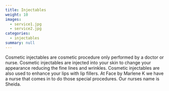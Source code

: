 ```yaml
---
title: Injectables
weight: 10
images:
  - service1.jpg
  - service2.jpg
categories:
  - injectables
summary: null
---
```

Cosmetic injectables are cosmetic procedure only performed by a doctor or nurse. Cosmetic injectables are injected into your skin to change your appearance reducing the fine lines and  wrinkles. Cosmetic injectables are also used to enhance your lips with lip fillers.  At Face by Marlene K  we have a nurse that comes  in to do those special procedures. Our nurses name is Sheida.
